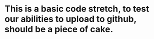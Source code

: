 # This is a basic code stretch, to test our abilities to upload to github, should be a piece of cake.  